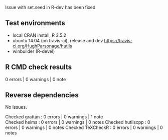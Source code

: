 Issue with set.seed in R-dev has been fixed

## Test environments
* local CRAN install, R 3.5.2
* ubuntu 14.04 (on travis-ci), release and dev <https://travis-ci.org/HughParsonage/hutils>
* winbuilder (R-devel)

## R CMD check results
0 errors | 0 warnings | 0 note

## Reverse dependencies
No issues.

Checked grattan   : 0 errors | 0 warnings | 1 note  
Checked heims     : 0 errors | 0 warnings | 0 notes
Checked hutilscpp : 0 errors | 0 warnings | 0 notes
Checked TeXCheckR : 0 errors | 0 warnings | 0 notes




